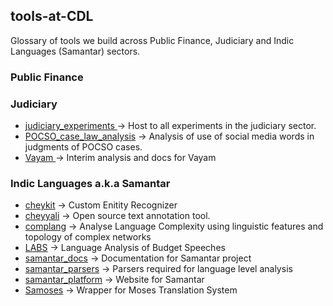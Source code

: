 ## tools-at-CDL

Glossary of tools we build across Public Finance, Judiciary and Indic Languages (Samantar) sectors.

### Public Finance


### Judiciary
- [judiciary_experiments ](https://github.com/CivicDataLab/judiciary_experiments) -> Host to all experiments in the judiciary sector.
- [POCSO_case_law_analysis](https://github.com/CivicDataLab/POCSO_case_law_analysis) -> Analysis of use of social media words in judgments of POCSO cases.
- [Vayam ](https://github.com/CivicDataLab/Vayam) -> Interim analysis and docs for Vayam

### Indic Languages a.k.a Samantar

- [cheykit](https://github.com/CivicDataLab/cheykit) -> Custom Enitity Recognizer
- [cheyyali](https://github.com/CivicDataLab/cheyyali) -> Open source text annotation tool.
- [complang](https://github.com/CivicDataLab/complang) -> Analyse Language Complexity using linguistic features and topology of complex networks
- [LABS](https://github.com/CivicDataLab/labs/) -> Language Analysis of Budget Speeches
- [samantar_docs](https://github.com/CivicDataLab/samantar_docs) -> Documentation for Samantar project
- [samantar_parsers](https://github.com/CivicDataLab/samantar_parsers) -> Parsers required for language level analysis
- [samantar_platform](https://github.com/CivicDataLab/samantar_platform) -> Website for Samantar
- [Samoses](https://github.com/CivicDataLab/Samoses) -> Wrapper for Moses Translation System
